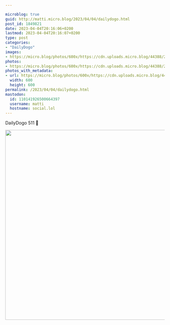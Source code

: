 ```yaml
---

microblog: true
guid: http://matti.micro.blog/2023/04/04/dailydogo.html
post_id: 1849821
date: 2023-04-04T20:16:06+0200
lastmod: 2023-04-04T20:16:07+0200
type: post
categories:
- "DailyDogo"
images:
- https://micro.blog/photos/600x/https://cdn.uploads.micro.blog/44388/2023/3eeeef48d0.jpg
photos:
- https://micro.blog/photos/600x/https://cdn.uploads.micro.blog/44388/2023/3eeeef48d0.jpg
photos_with_metadata:
- url: https://micro.blog/photos/600x/https://cdn.uploads.micro.blog/44388/2023/3eeeef48d0.jpg
  width: 600
  height: 600
permalink: /2023/04/04/dailydogo.html
mastodon:
  id: 110141926500664397
  username: matti
  hostname: social.lol
---
```

DailyDogo 511 🐶

<img src="/media/uploads/2023/3eeeef48d0.jpg" width="600" height="600" alt="" />

